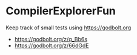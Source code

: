 # CompilerExplorerFun

Keep track of small tests using https://godbolt.org

- https://godbolt.org/z/q_Bb6s
- https://godbolt.org/z/66dGdE
